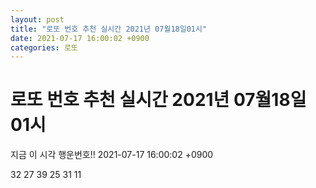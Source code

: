 ```yaml
---
layout: post
title: "로또 번호 추천 실시간 2021년 07월18일01시"
date: 2021-07-17 16:00:02 +0900
categories: 로또
---
```


# 로또 번호 추천 실시간 2021년 07월18일01시

지금 이 시각 행운번호!! 2021-07-17 16:00:02 +0900

 32  27  39  25  31  11 


